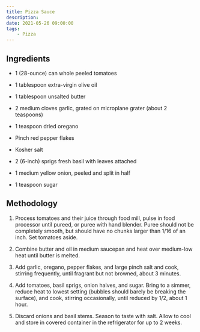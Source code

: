 ```yaml
---
title: Pizza Sauce
description:
date: 2021-05-26 09:00:00
tags:
    - Pizza
---
```


## Ingredients

- 1 (28-ounce) can whole peeled tomatoes

- 1 tablespoon extra-virgin olive oil

- 1 tablespoon unsalted butter

- 2 medium cloves garlic, grated on microplane grater (about 2 teaspoons)

- 1 teaspoon dried oregano

- Pinch red pepper flakes

- Kosher salt

- 2 (6-inch) sprigs fresh basil with leaves attached

- 1 medium yellow onion, peeled and split in half

- 1 teaspoon sugar

## Methodology

1. Process tomatoes and their juice through food mill, pulse in food processor until pureed, or puree with hand blender. Puree should not be completely smooth, but should have no chunks larger than 1/16 of an inch. Set tomatoes aside.

2. Combine butter and oil in medium saucepan and heat over medium-low heat until butter is melted.

3. Add garlic, oregano, pepper flakes, and large pinch salt and cook, stirring frequently, until fragrant but not browned, about 3 minutes.

4. Add tomatoes, basil sprigs, onion halves, and sugar. Bring to a simmer, reduce heat to lowest setting (bubbles should barely be breaking the surface), and cook, stirring occasionally, until reduced by 1/2, about 1 hour.

5. Discard onions and basil stems. Season to taste with salt. Allow to cool and store in covered container in the refrigerator for up to 2 weeks.
